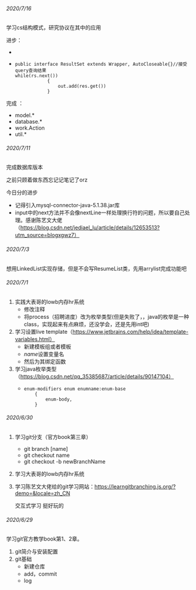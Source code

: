 ###### 2020/7/16

学习cs结构模式，研究协议在其中的应用

进步：

- 

- ```
  public interface ResultSet extends Wrapper, AutoCloseable{}//接受query查询结果
  while(rs.next())
              {
                  out.add(res.get())
              }
  ```

完成 ：

- model.*
- database.*
- work.Action
- util.*

###### 2020/7/11

完成数据库版本

之前只顾着做东西忘记记笔记了orz

今日分的进步

- 记得引入mysql-connector-java-5.1.38.jar库
- input中的next方法并不会像nextLine一样处理换行符的问题，所以要自己处理。感谢陈艺文大佬（https://blog.csdn.net/jediael_lu/article/details/12653513?utm_source=blogxgwz7）

###### 2020/7/3

想用LinkedList实现存储，但是不会写ResumeList类，先用arrylist完成功能吧

###### 2020/7/1

1. 实践大表哥的lowb内存hr系统
    - 修改注释
    - 将process（招聘进度）改为枚举类型(但是失败了，，java的枚举是一种class，实现起来有点麻烦，还没学会，还是先用int吧)
2. 学习设置live template（https://www.jetbrains.com/help/idea/template-variables.html）
    - 新建模板组或者模板
    - $name$设置变量名
    - 然后为其绑定函数
3. 学习java枚举类型（https://blog.csdn.net/qq_35385687/article/details/90147104）
    - ```
      enum-modifiers enum enumname:enum-base
          {
              enum-body,
          }
      ```
###### 2020/6/30

1. 学习git分支（官方book第三章）
   - git branch [name]
   - git checkout name
   - git checkout -b newBranchName
   
2. 学习大表哥的lowb内存hr系统

3. 学习陈艺文大佬给的git学习网站：https://learngitbranching.js.org/?demo=&locale=zh_CN

   交互式学习 挺好玩的

###### 2020/6/29

学习git官方教学book第1、2章。

1. git简介与安装配置
2. git基础
   - 新建仓库
   - add，commit
   - log